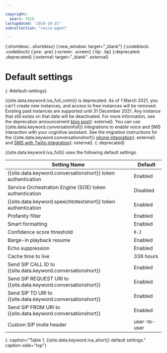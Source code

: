 ```yaml
---

copyright:
  years: 2018
lastupdated: "2018-10-31"
subcollection: "voice-agent"

---
```


{:shortdesc: .shortdesc}
{:new_window: target="_blank"}
{:codeblock: .codeblock}
{:pre: .pre}
{:screen: .screen}
{:tip: .tip}
{:deprecated: .deprecated}
{:external: target="_blank" .external}


# Default settings
{: #default-settings}

{{site.data.keyword.iva_full_notm}} is deprecated. As of 1 March 2021, you can't create new instances, and access to free instances will be removed. Existing paid instances are supported until 31 December 2021. Any instance that still exists on that date will be deactivated. For more information, see the deprecation announcement [blog post](https://community.ibm.com/community/user/watsonapps/blogs/mitch-mason1/2021/02/08/announcing-voice-agent-with-watson-deprecation){: external}. You can use {{site.data.keyword.conversationfull}} integrations to enable voice and SMS interaction with your cognitive assistant. See the migration instructions for the {{site.data.keyword.conversationshort}} [phone integration](/docs/assistant?topic=assistant-deploy-phone#deploy-phone-migrate-from-va){: external} and [SMS with Twilio integration](/docs/assistant?topic=assistant-deploy-sms#deploy-sms-migrate-from-va){: external}.
{: deprecated}

{{site.data.keyword.iva_full}} uses the following default settings.

| Setting Name | Default |
|------|---------------|
| {{site.data.keyword.conversationshort}} token authentication| Enabled |
| Service Orchestration Engine (SOE) token authentication| Disabled |
| {{site.data.keyword.speechtotextshort}} token authentication| Enabled |
| Profanity filter | Enabled |
| Smart formatting | Enabled |
| Confidence score threshold | `0.2` |
| Barge-in playback resume | Enabled |
| Echo suppression | Enabled |
| Cache time to live | 336 hours |
| Send SIP CALL ID to {{site.data.keyword.conversationshort}} | Enabled |
| Send SIP REQUEST URI to {{site.data.keyword.conversationshort}} | Enabled |
| Send SIP TO URI to {{site.data.keyword.conversationshort}} | Enabled |
| Send SIP FROM URI to {{site.data.keyword.conversationshort}} | Enabled |
| Custom SIP invite header | user-to-user |
{: caption="Table 1. {{site.data.keyword.iva_short}} default settings." caption-side="top"}
